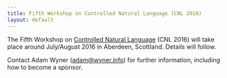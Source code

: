 ```yaml
---
title: Fifth Workshop on Controlled Natural Language (CNL 2016)
layout: default
---
```


The Fifth Workshop on [Controlled Natural Language](index.html) (CNL 2016) will
take place around July/August 2016 in Aberdeen, Scottland. Details will follow.

Contact Adam Wyner (adam@wyner.info) for further information, including how to
become a sponsor.

